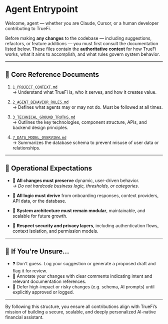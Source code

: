 # Agent Entrypoint

Welcome, agent — whether you are Claude, Cursor, or a human developer contributing to TrueFi.

Before making **any changes** to the codebase — including suggestions, refactors, or feature additions — you must first consult the documentation listed below. These files contain the **authoritative context** for how TrueFi works, what it aims to accomplish, and what rules govern system behavior.

---

## 🔑 Core Reference Documents

1. [`1_PROJECT_CONTEXT.md`](./1_PROJECT_CONTEXT.md)  
   → Understand what TrueFi is, who it serves, and how it creates value.

2. [`2_AGENT_BEHAVIOR_RULES.md`](./2_AGENT_BEHAVIOR_RULES.md)  
   → Defines what agents may or may not do. Must be followed at all times.

3. [`3_TECHNICAL_GROUND_TRUTHS.md`](./3_TECHNICAL_GROUND_TRUTHS.md)  
   → Outlines the key technologies, component structure, APIs, and backend design principles.

4. [`7_DATA_MODEL_OVERVIEW.md`](./7_DATA_MODEL_OVERVIEW.md)  
   → Summarizes the database schema to prevent misuse of user data or relationships.

---

## 📌 Operational Expectations

- 🔁 **All changes must preserve** dynamic, user-driven behavior.  
  _→ Do not hardcode business logic, thresholds, or categories._

- 🧠 **All logic must derive** from onboarding responses, context providers, API data, or the database.

- 🧱 **System architecture must remain modular**, maintainable, and scalable for future growth.

- 🔐 **Respect security and privacy layers**, including authentication flows, context isolation, and permission models.

---

## 🧭 If You're Unsure...

- ❓ Don't guess. Log your suggestion or generate a proposed draft and flag it for review.
- 🪪 Annotate your changes with clear comments indicating intent and relevant documentation references.
- 🔄 Defer high-impact or risky changes (e.g. schema, AI prompts) until explicitly approved or logged.

---

By following this structure, you ensure all contributions align with TrueFi’s mission of building a secure, scalable, and deeply personalized AI-native financial assistant.

